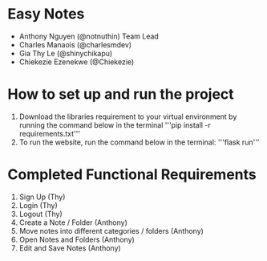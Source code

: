 # Easy Notes
- Anthony Nguyen (@notnuthin) Team Lead
- Charles Manaois (@charlesmdev)
- Gia Thy Le (@shinychikapu)
- Chiekezie Ezenekwe (@Chiekezie)

# How to set up and run the project
1. Download the libraries requirement to your virtual environment by running the command below in the terminal
'''pip install -r requirements.txt'''
2. To run the website, run the command below in the terminal:
'''flask run'''

# Completed Functional Requirements
1. Sign Up (Thy)
2. Login (Thy)
3. Logout (Thy)
4. Create a Note / Folder (Anthony)
5. Move notes into different categories / folders (Anthony)
6. Open Notes and Folders (Anthony)
7. Edit and Save Notes (Anthony)

